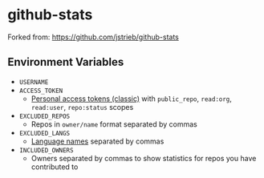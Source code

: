 # github-stats

Forked from: <https://github.com/jstrieb/github-stats>

## Environment Variables

- `USERNAME`
- `ACCESS_TOKEN`
  - [Personal access tokens (classic)](https://docs.github.com/en/authentication/keeping-your-account-and-data-secure/managing-your-personal-access-tokens#creating-a-personal-access-token-classic) with `public_repo`, `read:org`, `read:user`, `repo:status` scopes
- `EXCLUDED_REPOS`
  - Repos in `owner/name` format separated by commas
- `EXCLUDED_LANGS`
  - [Language names](https://github.com/github-linguist/linguist/blob/main/lib/linguist/languages.yml) separated by commas
- `INCLUDED_OWNERS`
  - Owners separated by commas to show statistics for repos you have contributed to
